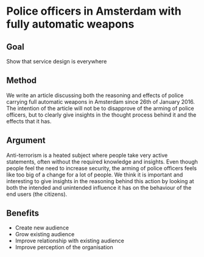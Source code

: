 # Police officers in Amsterdam with fully automatic weapons

## Goal

Show that service design is everywhere

## Method

We write an article discussing both the reasoning and effects of police carrying full automatic weapons in Amsterdam since 26th of January 2016. The intention of the article will not be to disapprove of the arming of police officers, but to clearly give insights in the thought process behind it and the effects that it has.

## Argument

Anti-terrorism is a heated subject where people take very active statements, often without the required knowledge and insights. Even though people feel the need to increase security, the arming of police officers feels like too big of a change for a lot of people. We think it is important and interesting to give insights in the reasoning behind this action by looking at both the intended and unintended influence it has on the behaviour of the end users (the citizens).

## Benefits

* Create new audience
* Grow existing audience
* Improve relationship with existing audience
* Improve perception of the organisation
